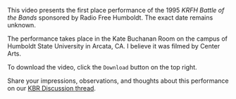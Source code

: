 This video presents the first place performance of the 1995 _KRFH Battle of the Bands_ sponsored by Radio Free Humboldt. The exact date remains unknown. 

The performance takes place in the Kate Buchanan Room on the campus of Humboldt State University in Arcata, CA. I believe it was filmed by Center Arts.

To download the video, click the `Download` button on the top right.

Share your impressions, observations, and thoughts about this performance on our [KBR Discussion thread](https://github.com/iLPdev/disclaim/discussions/12). 
